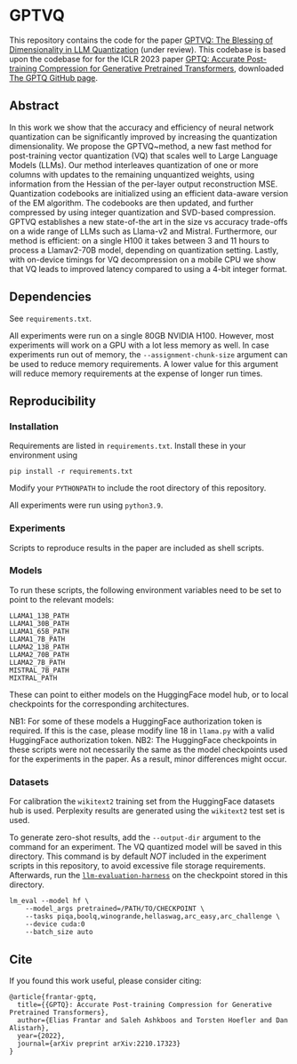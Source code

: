 # GPTVQ

This repository contains the code for the paper [GPTVQ: The Blessing of Dimensionality in LLM Quantization](https://arxiv.org/abs/2402.15319) (under review).
This codebase is based upon the codebase for for the ICLR 2023 paper [GPTQ: Accurate Post-training Compression for Generative Pretrained Transformers](https://arxiv.org/abs/2210.17323),
downloaded [The GPTQ GitHub page](https://github.com/IST-DASLab/gptq/).


## Abstract
In this work we show that the accuracy and efficiency of neural network quantization can be significantly improved by increasing the quantization dimensionality. We propose the GPTVQ~method, a new fast method for post-training vector quantization (VQ) that scales well to Large Language Models (LLMs). 
Our method interleaves quantization of one or more columns with updates to the remaining unquantized weights, using information from the Hessian of the per-layer output reconstruction MSE.
Quantization codebooks are initialized using an efficient data-aware version of the EM algorithm. The codebooks are then updated, and further compressed by using integer quantization and SVD-based compression. 
GPTVQ establishes a new state-of-the art in the size vs accuracy trade-offs on a wide range of LLMs such as Llama-v2 and Mistral. 
Furthermore, our method is efficient: on a single H100 it takes between 3 and 11 hours to process a Llamav2-70B model, depending on quantization setting.
Lastly, with on-device timings for VQ decompression on a mobile CPU we show that VQ leads to improved latency compared to using a 4-bit integer format.


## Dependencies
See `requirements.txt`.

All experiments were run on a single 80GB NVIDIA H100. However, most experiments will work on a GPU with a lot less memory as well.
In case experiments run out of memory, the `--assignment-chunk-size` argument can be used to reduce memory requirements.
A lower value for this argument will reduce memory requirements at the expense of longer run times.


## Reproducibility

### Installation
Requirements are listed in `requirements.txt`. Install these in your environment using
```
pip install -r requirements.txt
```

Modify your `PYTHONPATH` to include the root directory of this repository.

All experiments were run using `python3.9`.


### Experiments
Scripts to reproduce results in the paper are included as shell scripts. 

### Models
To run these scripts, the following environment variables need to be set to point to the relevant models:

```
LLAMA1_13B_PATH
LLAMA1_30B_PATH
LLAMA1_65B_PATH
LLAMA1_7B_PATH
LLAMA2_13B_PATH
LLAMA2_70B_PATH
LLAMA2_7B_PATH
MISTRAL_7B_PATH
MIXTRAL_PATH
```

These can point to either models on the HuggingFace model hub, or to local checkpoints for the corresponding architectures.

NB1: For some of these models a HuggingFace authorization token is required. If this is the case, please modify line 18 in `llama.py` with a valid HuggingFace authorization token.
NB2: The HuggingFace checkpoints in these scripts were not necessarily the same as the model checkpoints used for the experiments in the paper. As a result, minor differences might occur. 


### Datasets
For calibration the `wikitext2` training set from the HuggingFace datasets hub is used. Perplexity results are generated using the `wikitext2` test set is used.

To generate zero-shot results, add the `--output-dir` argument to the command for an experiment. The VQ quantized model will be saved in this directory.
This command is by default *NOT* included in the experiment scripts in this repository, to avoid excessive file storage requirements.
Afterwards, run the [`llm-evaluation-harness`](https://github.com/EleutherAI/lm-evaluation-harness) on the checkpoint stored in this directory.

```
lm_eval --model hf \
    --model_args pretrained=/PATH/TO/CHECKPOINT \
    --tasks piqa,boolq,winogrande,hellaswag,arc_easy,arc_challenge \
    --device cuda:0
    --batch_size auto
```

## Cite

If you found this work useful, please consider citing:

```
@article{frantar-gptq,
  title={{GPTQ}: Accurate Post-training Compression for Generative Pretrained Transformers}, 
  author={Elias Frantar and Saleh Ashkboos and Torsten Hoefler and Dan Alistarh},
  year={2022},
  journal={arXiv preprint arXiv:2210.17323}
}
```
